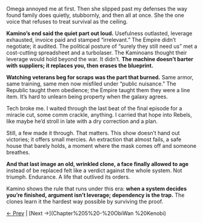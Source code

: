 Omega annoyed me at first. Then she slipped past my defenses the way found family does quietly, stubbornly, and then all at once. She the one voice that refuses to treat survival as the ceiling.

**Kamino’s end said the quiet part out loud.** Usefulness outlasted, leverage exhausted, invoice paid and stamped “irrelevant.” The Empire didn’t negotiate; it audited. The political posture of “surely they still need us” met a cost-cutting spreadsheet and a turbolaser. The Kaminoans thought their leverage would hold beyond the war. It didn’t. **The machine doesn’t barter with suppliers; it replaces you, then erases the blueprint.**

**Watching veterans beg for scraps was the part that burned.** Same armor, same training, same men now misfiled under “public nuisance.” The Republic taught them obedience; the Empire taught them they were a line item. It’s hard to unlearn being property when the galaxy agrees.

Tech broke me. I waited through the last beat of the final episode for a miracle cut, some comm crackle, anything. I carried that hope into Rebels, like maybe he’d stroll in late with a dry correction and a plan.

Still, a few made it through. That matters. This show doesn’t hand out victories; it offers small mercies. An extraction that almost fails, a safe house that barely holds, a moment where the mask comes off and someone breathes. 

**And that last image an old, wrinkled clone, a face finally allowed to age** instead of be replaced felt like a verdict against the whole system. Not triumph. Endurance. A life that outlived its orders.

Kamino shows the rule that runs under this era: **when a system decides you’re finished, argument isn’t leverage; dependency is the trap.** The clones learn it the hardest way possible by surviving the proof.

[← Prev](Chapter%203%20-%20Revenge%20of%20the%20Sith) | [Next →](Chapter%205%20-%20ObiWan %20Kenobi)